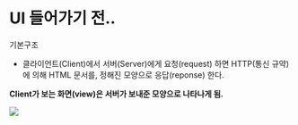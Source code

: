 # UI 들어가기 전..

기본구조

- 클라이언트(Client)에서 서버(Server)에게 요청(request) 하면 HTTP(통신 규약)에 의해 HTML 문서를, 정해진 모양으로 응답(reponse) 한다.

**Client가 보는 화면(view)은 서버가 보내준 모양으로 나타나게 됨.**

![](https://k.kakaocdn.net/dn/682l1/btqEzZ29DVj/iIKyEbRMkOrRfXiAN3Upnk/img.png)





